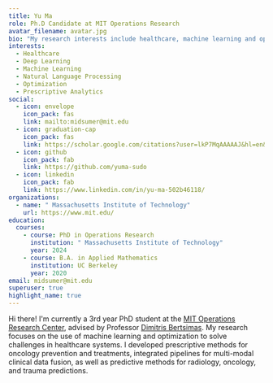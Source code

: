 ```yaml
---
title: Yu Ma
role: Ph.D Candidate at MIT Operations Research
avatar_filename: avatar.jpg
bio: "My research interests include healthcare, machine learning and optimization. "
interests:
  - Healthcare
  - Deep Learning
  - Machine Learning
  - Natural Language Processing
  - Optimization
  - Prescriptive Analytics
social:
  - icon: envelope
    icon_pack: fas
    link: mailto:midsumer@mit.edu
  - icon: graduation-cap
    icon_pack: fas
    link: https://scholar.google.com/citations?user=lkP7MqAAAAAJ&hl=en&oi=sra
  - icon: github
    icon_pack: fab
    link: https://github.com/yuma-sudo
  - icon: linkedin
    icon_pack: fab
    link: https://www.linkedin.com/in/yu-ma-502b46118/
organizations:
  - name: " Massachusetts Institute of Technology"
    url: https://www.mit.edu/
education:
  courses:
    - course: PhD in Operations Research
      institution: " Massachusetts Institute of Technology"
      year: 2024
    - course: B.A. in Applied Mathematics
      institution: UC Berkeley
      year: 2020
email: midsumer@mit.edu
superuser: true
highlight_name: true
---
```

Hi there! I'm currently a 3rd year PhD student at the [MIT Operations Research Center](https://orc.mit.edu/), advised by Professor [Dimitris Bertsimas](https://mitsloan.mit.edu/faculty/directory/dimitris-bertsimas). My research focuses on the use of machine learning and optimization to solve challenges in healthcare systems. I developed prescriptive methods for oncology prevention and treatments, integrated pipelines for multi-modal clinical data fusion, as well as predictive methods for radiology, oncology, and trauma predictions.